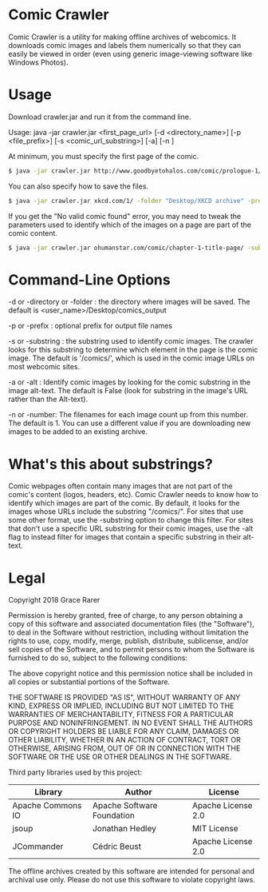 # Comic Crawler
Comic Crawler is a utility for making offline archives of webcomics. It downloads comic images and labels them numerically so that they can easily be viewed in order (even using generic image-viewing software like Windows Photos).

# Usage
Download crawler.jar and run it from the command line.

Usage: java -jar crawler.jar <first_page_url> [-d <directory_name>] [-p <file_prefix>] [-s <comic_url_substring>] [-a] [-n <number>]

At minimum, you must specify the first page of the comic.
```sh
$ java -jar crawler.jar http://www.goodbyetohalos.com/comic/prologue-1/
```
You can also specify how to save the files.
```sh
$ java -jar crawler.jar xkcd.com/1/ -folder "Desktop/XKCD archive" -prefix "XKCD"
```
If you get the "No valid comic found" error, you may need to tweak the parameters used to identify which of the images on a page are part of the comic content.
```sh
$ java -jar crawler.jar ohumanstar.com/comic/chapter-1-title-page/ -substring "Chapter" -alt
```
# Command-Line Options
-d or -directory or -folder : the directory where images will be saved.
The default is <user_name>/Desktop/comics_output

-p or -prefix : optional prefix for output file names

-s or -substring : the substring used to identify comic images.
The crawler looks for this substring to determine which element in the page is the comic image.
The default is '/comics/', which is used in the comic image URLs on most webcomic sites.

-a or -alt : Identify comic images by looking for the comic substring in the image alt-text.
The default is False (look for substring in the image's URL rather than the Alt-text).

-n or -number: The filenames for each image count up from this number.
The default is 1. You can use a different value if you are downloading new images to be added to an existing archive.

# What's this about substrings?
Comic webpages often contain many images that are not part of the comic's content (logos, headers, etc). Comic Crawler needs to know how to identify which images are part of the comic. By default, it looks for the images whose URLs include the substring "/comics/". For sites that use some other format, use the -substring option to change this filter. For sites that don't use a specific URL substring for their comic images, use the -alt flag to instead filter for images that contain a specific substring in their alt-text.


# Legal
Copyright 2018 Grace Rarer

Permission is hereby granted, free of charge, to any person obtaining a copy of this software and associated documentation files (the "Software"), to deal in the Software without restriction, including without limitation the rights to use, copy, modify, merge, publish, distribute, sublicense, and/or sell copies of the Software, and to permit persons to whom the Software is furnished to do so, subject to the following conditions:

The above copyright notice and this permission notice shall be included in all copies or substantial portions of the Software.

THE SOFTWARE IS PROVIDED "AS IS", WITHOUT WARRANTY OF ANY KIND, EXPRESS OR IMPLIED, INCLUDING BUT NOT LIMITED TO THE WARRANTIES OF MERCHANTABILITY, FITNESS FOR A PARTICULAR PURPOSE AND NONINFRINGEMENT. IN NO EVENT SHALL THE AUTHORS OR COPYRIGHT HOLDERS BE LIABLE FOR ANY CLAIM, DAMAGES OR OTHER LIABILITY, WHETHER IN AN ACTION OF CONTRACT, TORT OR OTHERWISE, ARISING FROM, OUT OF OR IN CONNECTION WITH THE SOFTWARE OR THE USE OR OTHER DEALINGS IN THE SOFTWARE.

Third party libraries used by this project:

| Library           | Author                     | License            |
| ----------------- | -------------------------- | ------------------ |
| Apache Commons IO | Apache Software Foundation | Apache License 2.0 |
| jsoup             | Jonathan Hedley            | MIT License        |
| JCommander        | Cédric Beust               | Apache License 2.0 | 



The offline archives created by this software are intended for personal and archival use only.
Please do not use this software to violate copyright laws.


